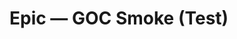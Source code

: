 <!--
title: Epic — GOC Smoke (Test Project)
labels: ["ci","phase:phase-0"]
assignees: []
uid: goc-smoke-epic
type: Epic
status: Todo
priority: P2
target: mvp-0.7.0
area: ci
children_uids: ["goc-smoke-a","goc-smoke-b"]
project: "test"
doc: ""
pr: ""
-->
# Epic — GOC Smoke (Test)

